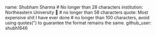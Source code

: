 name: Shubham Sharma # No longer than 28 characters
institution: Northeastern University  🚩 # no longer than 58 characters
quote: Most expensive shit I have ever done # no longer than 100 characters, avoid using quotes(") to guarantee the format remains the same.
github_user: shubh1646
